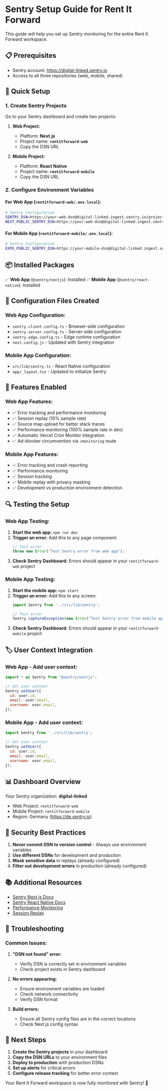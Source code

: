 # Sentry Setup Guide for Rent It Forward

This guide will help you set up Sentry monitoring for the entire Rent It Forward workspace.

## 📋 Prerequisites

- Sentry account: https://digital-linked.sentry.io
- Access to all three repositories (web, mobile, shared)

## 🚀 Quick Setup

### 1. Create Sentry Projects

Go to your Sentry dashboard and create two projects:

1. **Web Project:**
   - Platform: **Next.js**
   - Project name: **`rentitforward-web`**
   - Copy the DSN URL

2. **Mobile Project:**
   - Platform: **React Native**
   - Project name: **`rentitforward-mobile`**
   - Copy the DSN URL

### 2. Configure Environment Variables

#### For Web App (`rentitforward-web/.env.local`):
```bash
# Sentry Configuration
SENTRY_DSN=https://your-web-dsn@digital-linked.ingest.sentry.io/project-id
NEXT_PUBLIC_SENTRY_DSN=https://your-web-dsn@digital-linked.ingest.sentry.io/project-id
```

#### For Mobile App (`rentitforward-mobile/.env.local`):
```bash
# Sentry Configuration
EXPO_PUBLIC_SENTRY_DSN=https://your-mobile-dsn@digital-linked.ingest.sentry.io/project-id
```

## 📦 Installed Packages

✅ **Web App** (`@sentry/nextjs`): Installed
✅ **Mobile App** (`@sentry/react-native`): Installed

## 🔧 Configuration Files Created

### Web App Configuration:
- `sentry.client.config.ts` - Browser-side configuration
- `sentry.server.config.ts` - Server-side configuration
- `sentry.edge.config.ts` - Edge runtime configuration
- `next.config.js` - Updated with Sentry integration

### Mobile App Configuration:
- `src/lib/sentry.ts` - React Native configuration
- `app/_layout.tsx` - Updated to initialize Sentry

## 🎯 Features Enabled

### Web App Features:
- ✅ Error tracking and performance monitoring
- ✅ Session replay (10% sample rate)
- ✅ Source map upload for better stack traces
- ✅ Performance monitoring (100% sample rate in dev)
- ✅ Automatic Vercel Cron Monitor integration
- ✅ Ad-blocker circumvention via `/monitoring` route

### Mobile App Features:
- ✅ Error tracking and crash reporting
- ✅ Performance monitoring
- ✅ Session tracking
- ✅ Mobile replay with privacy masking
- ✅ Development vs production environment detection

## 🔍 Testing the Setup

### Web App Testing:
1. **Start the web app:** `npm run dev`
2. **Trigger an error:** Add this to any page component:
   ```jsx
   // Test error
   throw new Error("Test Sentry error from web app");
   ```
3. **Check Sentry Dashboard:** Errors should appear in your `rentitforward-web` project

### Mobile App Testing:
1. **Start the mobile app:** `npm start`
2. **Trigger an error:** Add this to any screen:
   ```jsx
   import Sentry from '../src/lib/sentry';
   
   // Test error
   Sentry.captureException(new Error("Test Sentry error from mobile app"));
   ```
3. **Check Sentry Dashboard:** Errors should appear in your `rentitforward-mobile` project

## 🏷️ User Context Integration

### Web App - Add user context:
```jsx
import * as Sentry from "@sentry/nextjs";

// Set user context
Sentry.setUser({
  id: user.id,
  email: user.email,
  username: user.email,
});
```

### Mobile App - Add user context:
```jsx
import Sentry from '../src/lib/sentry';

// Set user context
Sentry.setUser({
  id: user.id,
  email: user.email,
  username: user.email,
});
```

## 📊 Dashboard Overview

Your Sentry organization: **digital-linked**
- Web Project: `rentitforward-web`
- Mobile Project: `rentitforward-mobile`
- Region: Germany (https://de.sentry.io)

## 🔐 Security Best Practices

1. **Never commit DSN to version control** - Always use environment variables
2. **Use different DSNs** for development and production
3. **Mask sensitive data** in replays (already configured)
4. **Filter out development errors** in production (already configured)

## 📚 Additional Resources

- [Sentry Next.js Docs](https://docs.sentry.io/platforms/javascript/guides/nextjs/)
- [Sentry React Native Docs](https://docs.sentry.io/platforms/react-native/)
- [Performance Monitoring](https://docs.sentry.io/product/performance/)
- [Session Replay](https://docs.sentry.io/product/session-replay/)

## 🚨 Troubleshooting

### Common Issues:

1. **"DSN not found" error:**
   - Verify DSN is correctly set in environment variables
   - Check project exists in Sentry dashboard

2. **No errors appearing:**
   - Ensure environment variables are loaded
   - Check network connectivity
   - Verify DSN format

3. **Build errors:**
   - Ensure all Sentry config files are in the correct locations
   - Check Next.js config syntax

## 🎉 Next Steps

1. **Create the Sentry projects** in your dashboard
2. **Copy the DSN URLs** to your environment files
3. **Deploy to production** with production DSNs
4. **Set up alerts** for critical errors
5. **Configure release tracking** for better error context

Your Rent It Forward workspace is now fully monitored with Sentry! 🎯 